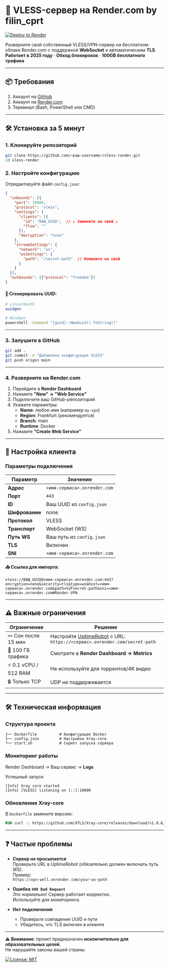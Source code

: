 # 🚀 VLESS-сервер на Render.com by filin_cprt 

[![Deploy to Render](https://render.com/images/deploy-to-render-button.svg)](https://render.com/deploy)

Разверните свой собственный VLESS/VPN-сервер на бесплатном облаке Render.com с поддержкой **WebSocket** и автоматическим **TLS**.  
**Работает в 2025 году** · **Обход блокировок** · **100GB бесплатного трафика**

---

## 📦 Требования
1. Аккаунт на [GitHub](https://github.com)
2. Аккаунт на [Render.com](https://render.com)
3. Терминал (Bash, PowerShell или CMD)

---

## 🛠️ Установка за 5 минут

### 1. Клонируйте репозиторий
```bash
git clone https://github.com/<ваш-username>/vless-render.git
cd vless-render
```

### 2. Настройте конфигурацию
Отредактируйте файл `config.json`:

```json
{
  "inbounds": [{
    "port": 10000,
    "protocol": "vless",
    "settings": {
      "clients": [{
        "id": "ВАШ_UUID",  // ↓ Замените на свой ↓
        "flow": ""
      }],
      "decryption": "none"
    },
    "streamSettings": {
      "network": "ws",
      "wsSettings": {
        "path": "/secret-path"  // Измените на свой
      }
    }
  }],
  "outbounds": [{"protocol": "freedom"}]
}
```

#### 🔑 Сгенерировать UUID:
```bash
# Linux/macOS
uuidgen

# Windows
powershell -Command "[guid]::NewGuid().ToString()"
```

---

### 3. Запушите в GitHub
```bash
git add .
git commit -m "Добавлена конфигурация VLESS"
git push origin main
```

---

### 4. Разверните на Render.com
1. Перейдите в **Render Dashboard**
2. Нажмите **"New" → "Web Service"**
3. Подключите ваш GitHub-репозиторий
4. Укажите параметры:
   - **Name**: любое имя (например `my-vpn`)
   - **Region**: Frankfurt (рекомендуется)
   - **Branch**: main
   - **Runtime**: Docker  
5. Нажмите **"Create Web Service"**

---

## 🔌 Настройка клиента

### Параметры подключения
| Параметр     | Значение |
|--------------|----------|
| **Адрес**    | `<имя-сервиса>.onrender.com` |
| **Порт**     | `443` |
| **ID**       | Ваш UUID из `config.json` |
| **Шифрование** | none |
| **Протокол** | VLESS |
| **Транспорт** | WebSocket (WS) |
| **Путь WS**  | Ваш путь из `config.json` |
| **TLS**      | Включен |
| **SNI**      | `<имя-сервиса>.onrender.com` |

#### 📥 Ссылка для импорта:
```
vless://ВАШ_UUID@<имя-сервиса>.onrender.com:443?encryption=none&security=tls&type=ws&host=<имя-сервиса>.onrender.com&path=%2Fsecret-path&sni=<имя-сервиса>.onrender.com#Render-VPN
```

---

## ⚠️ Важные ограничения

| Ограничение             | Решение |
|--------------------------|---------|
| 💤 Сон после 15 мин      | Настройте [UptimeRobot](https://uptimerobot.com) с URL: `https://<сервис>.onrender.com/secret-path` |
| 📶 100 ГБ трафика        | Смотрите в **Render Dashboard → Metrics** |
| ⚡ 0.1 vCPU / 512 RAM    | Не используйте для торрентов/4K видео |
| 🔒 Только TCP            | UDP не поддерживается |

---

## 🛠️ Техническая информация

### Структура проекта
```
├── Dockerfile          # Конфигурация Docker
├── config.json         # Настройки Xray-core
└── start.sh            # Скрипт запуска сервера
```

### Мониторинг работы
Render Dashboard → Ваш сервис → **Logs**

Успешный запуск:
```
[Info] Xray core started
[Info] [VLESS] listening on [::]:10000
```

### Обновление Xray-core
В `Dockerfile` замените версию:
```dockerfile
RUN curl -L https://github.com/XTLS/Xray-core/releases/download/v1.8.6/Xray-linux-64.zip -o xray.zip
```

---

## ❓ Частые проблемы

- **Сервер не просыпается**  
  Проверьте URL в UptimeRobot (обязательно должен включать путь WS).  
  Пример:  
  `https://vpn-well.onrender.com/your-ws-path`

- **Ошибка `400 Bad Request`**  
  Это нормально! Сервер работает корректно.  
  Используйте для мониторинга.

- **Нет подключения**  
  - Проверьте совпадение UUID и пути  
  - Убедитесь, что TLS включен в клиенте  

---

⚠️ **Внимание**: проект предназначен **исключительно для образовательных целей**.  
Не нарушайте законы вашей страны.  

[![License: MIT](https://img.shields.io/badge/License-MIT-green.svg)](LICENSE)
